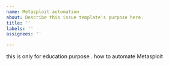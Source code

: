 ```yaml
---
name: Metasploit automation
about: Describe this issue template's purpose here.
title: ''
labels: ''
assignees: ''

---
```


this is only for education purpose . how to automate Metasploit
